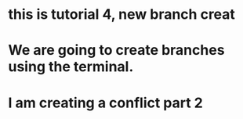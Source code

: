 # this is tutorial 4, new branch creat
# We are going to create branches using the terminal.
# I am creating a conflict part 2
